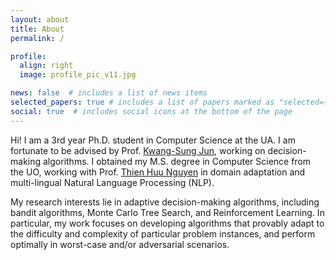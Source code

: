 ```yaml
---
layout: about
title: About
permalink: /

profile:
  align: right
  image: profile_pic_v11.jpg

news: false  # includes a list of news items
selected_papers: true # includes a list of papers marked as "selected={true}"
social: true  # includes social icons at the bottom of the page
---
```


Hi! I am a 3rd year Ph.D. student in Computer Science at the UA. I am fortunate to be advised by Prof. [Kwang-Sung Jun](https://kwangsungjun.github.io/), working on decision-making algorithms. I obtained my M.S. degree in Computer Science from the UO, working with Prof. [Thien Huu Nguyen](https://ix.cs.uoregon.edu/~thien/) in domain adaptation and multi-lingual Natural Language Processing (NLP). 
<!-- . I received my Bachelor's degree in Finance from [CUNY Baruch College](https://www.baruch.cuny.edu). -->

My research interests lie in adaptive decision-making algorithms, including bandit algorithms, Monte Carlo Tree Search, and Reinforcement Learning. In particular, my work focuses on developing algorithms that provably adapt to the difficulty and complexity of particular problem instances, and perform optimally in worst-case and/or adversarial scenarios.

<!-- I am broadly interested in theoretical computer science and machine learning. In particular, I am interested in developing and analyzing adaptive decision-making algorithms including bandit algorithms, Monte Carlo tree search methods, and reinforcement learning. -->

<!-- My broad research interests lie in learning machine learning algorithms and innovating solutions for vision and languages problems. I am particularly interested in unsupervised domain adaptation and semi-supervised learning. My research has been focusing on applying unsupervised domain adaptation algorithms for cross-lingual and multi-lingual NLP problems. -->

<!-- I have strong desire to do research, learning and creating new potentially useful theories and applications. I am currently looking for a PhD position that focuses machine learning projects. -->

